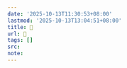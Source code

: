 ```yaml
---
date: '2025-10-13T11:30:53+08:00'
lastmod: '2025-10-13T13:04:51+08:00'
title: 󰧟
url: 󰧟
tags: []
src:
note:
---
```

